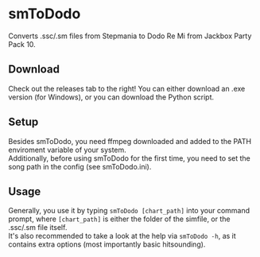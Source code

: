 # smToDodo
Converts .ssc/.sm files from Stepmania to Dodo Re Mi from Jackbox Party Pack 10.

## Download
Check out the releases tab to the right! You can either download an .exe version (for Windows), or you can download the Python script.

## Setup
Besides smToDodo, you need ffmpeg downloaded and added to the PATH enviroment variable of your system. <br>
Additionally, before using smToDodo for the first time, you need to set the song path in the config (see smToDodo.ini).

## Usage
Generally, you use it by typing `smToDodo [chart_path]` into your command prompt, where `[chart_path]` is either the folder of the simfile, or the .ssc/.sm file itself. <br>
It's also recommended to take a look at the help via `smToDodo -h`, as it contains extra options (most importantly basic hitsounding).
